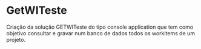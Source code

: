 # GetWITeste
Criação da solução GETWITeste do tipo console application que tem como objetivo consultar e gravar num banco de dados todos os workitems de um projeto.
